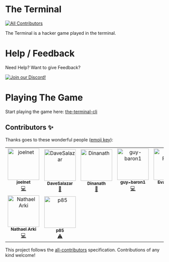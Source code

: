 # The Terminal

[![All Contributors](https://img.shields.io/badge/all_contributors-9-orange.svg?style=flat-square)](#contributors)

The Terminal is a hacker game played in the terminal.

# Help / Feedback

Need Help? Want to give Feedback?

[![Join our Discord!](https://raw.githubusercontent.com/joelnet/the-terminal-daemon/master/assets/discord.png)](https://discordapp.com/invite/Gg7ptD5)

# Playing The Game

Start playing the game here: [the-terminal-cli](https://www.npmjs.com/package/the-terminal)

## Contributors ✨

Thanks goes to these wonderful people ([emoji key](https://allcontributors.org/docs/en/emoji-key)):

<!-- ALL-CONTRIBUTORS-LIST:START - Do not remove or modify this section -->
<!-- prettier-ignore -->
<table>
  <tr>
    <td align="center"><a href="http://joel.net"><img src="https://avatars3.githubusercontent.com/u/742630?v=4" width="100px;" alt="joelnet"/><br /><sub><b>joelnet</b></sub></a><br /><a href="https://github.com/joelnet/the-terminal-daemon/commits?author=joelnet" title="Code">💻</a></td>
    <td align="center"><a href="https://github.com/DaveSalazar"><img src="https://avatars3.githubusercontent.com/u/13337220?v=4" width="100px;" alt="DaveSalazar"/><br /><sub><b>DaveSalazar</b></sub></a><br /><a href="https://github.com/joelnet/the-terminal-daemon/commits?author=DaveSalazar" title="Documentation">📖</a></td>
    <td align="center"><a href="https://github.com/dnafication"><img src="https://avatars3.githubusercontent.com/u/6381587?v=4" width="100px;" alt="Dinanath"/><br /><sub><b>Dinanath</b></sub></a><br /><a href="https://github.com/joelnet/the-terminal-daemon/commits?author=dnafication" title="Documentation">📖</a></td>
    <td align="center"><a href="https://github.com/guy-baron1"><img src="https://avatars3.githubusercontent.com/u/29865682?v=4" width="100px;" alt="guy-baron1"/><br /><sub><b>guy-baron1</b></sub></a><br /><a href="https://github.com/joelnet/the-terminal-daemon/commits?author=guy-baron1" title="Code">💻</a></td>
    <td align="center"><a href="http://evanplaice.com"><img src="https://avatars1.githubusercontent.com/u/303159?v=4" width="100px;" alt="Evan Plaice"/><br /><sub><b>Evan Plaice</b></sub></a><br /><a href="https://github.com/joelnet/the-terminal-daemon/commits?author=evanplaice" title="Code">💻</a></td>
    <td align="center"><a href="https://github.com/sowmiyamuthuraman"><img src="https://avatars0.githubusercontent.com/u/32141844?v=4" width="100px;" alt="sowmiyamuthuraman"/><br /><sub><b>sowmiyamuthuraman</b></sub></a><br /><a href="https://github.com/joelnet/the-terminal-daemon/commits?author=sowmiyamuthuraman" title="Code">💻</a></td>
    <td align="center"><a href="https://github.com/Firstbober"><img src="https://avatars0.githubusercontent.com/u/22197465?v=4" width="100px;" alt="Firstbober"/><br /><sub><b>Firstbober</b></sub></a><br /><a href="https://github.com/joelnet/the-terminal-daemon/commits?author=Firstbober" title="Code">💻</a></td>
  </tr>
  <tr>
    <td align="center"><a href="https://github.com/Krayorn"><img src="https://avatars2.githubusercontent.com/u/25324366?v=4" width="100px;" alt="Nathael Arki"/><br /><sub><b>Nathael Arki</b></sub></a><br /><a href="https://github.com/joelnet/the-terminal-daemon/commits?author=Krayorn" title="Code">💻</a></td>
    <td align="center"><a href="https://github.com/p85"><img src="https://avatars0.githubusercontent.com/u/10893666?v=4" width="100px;" alt="p85"/><br /><sub><b>p85</b></sub></a><br /><a href="https://github.com/joelnet/the-terminal-daemon/commits?author=p85" title="Tests">⚠️</a></td>
  </tr>
</table>

<!-- ALL-CONTRIBUTORS-LIST:END -->

This project follows the [all-contributors](https://github.com/all-contributors/all-contributors) specification. Contributions of any kind welcome!
